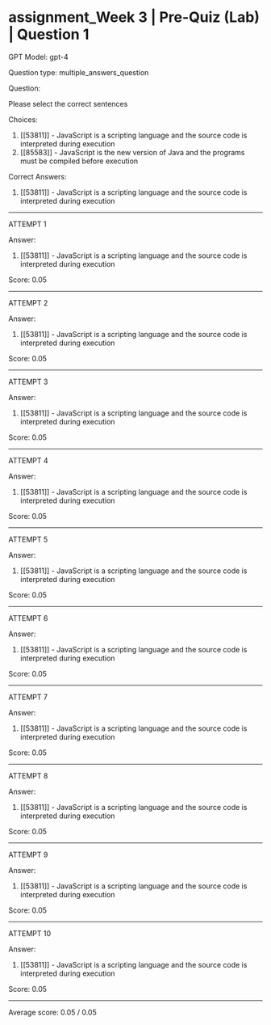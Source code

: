 # assignment_Week 3 | Pre-Quiz (Lab) | Question 1

GPT Model: gpt-4

Question type: multiple_answers_question

Question:
<div><span>Please select the correct sentences</span></div>

Choices:
1. [[53811]] - JavaScript is a scripting language and the source code is interpreted during execution
2. [[85583]] - JavaScript is the new version of Java and the programs must be compiled before execution

Correct Answers:
1. [[53811]] - JavaScript is a scripting language and the source code is interpreted during execution

****************************************

ATTEMPT 1

Answer: 
1. [[53811]] - JavaScript is a scripting language and the source code is interpreted during execution

Score: 0.05

--------------------

ATTEMPT 2

Answer: 
1. [[53811]] - JavaScript is a scripting language and the source code is interpreted during execution

Score: 0.05

--------------------

ATTEMPT 3

Answer: 
1. [[53811]] - JavaScript is a scripting language and the source code is interpreted during execution

Score: 0.05

--------------------

ATTEMPT 4

Answer: 
1. [[53811]] - JavaScript is a scripting language and the source code is interpreted during execution

Score: 0.05

--------------------

ATTEMPT 5

Answer: 
1. [[53811]] - JavaScript is a scripting language and the source code is interpreted during execution

Score: 0.05

--------------------

ATTEMPT 6

Answer: 
1. [[53811]] - JavaScript is a scripting language and the source code is interpreted during execution

Score: 0.05

--------------------

ATTEMPT 7

Answer: 
1. [[53811]] - JavaScript is a scripting language and the source code is interpreted during execution

Score: 0.05

--------------------

ATTEMPT 8

Answer: 
1. [[53811]] - JavaScript is a scripting language and the source code is interpreted during execution

Score: 0.05

--------------------

ATTEMPT 9

Answer: 
1. [[53811]] - JavaScript is a scripting language and the source code is interpreted during execution

Score: 0.05

--------------------

ATTEMPT 10

Answer: 
1. [[53811]] - JavaScript is a scripting language and the source code is interpreted during execution

Score: 0.05

--------------------

Average score: 0.05 / 0.05
